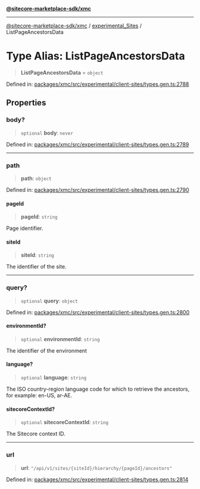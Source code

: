 [**@sitecore-marketplace-sdk/xmc**](../../../../README.md)

***

[@sitecore-marketplace-sdk/xmc](../../../../README.md) / [experimental\_Sites](../README.md) / ListPageAncestorsData

# Type Alias: ListPageAncestorsData

> **ListPageAncestorsData** = `object`

Defined in: [packages/xmc/src/experimental/client-sites/types.gen.ts:2788](https://github.com/Sitecore/marketplace-sdk/blob/main/packages/xmc/src/experimental/client-sites/types.gen.ts#L2788)

## Properties

### body?

> `optional` **body**: `never`

Defined in: [packages/xmc/src/experimental/client-sites/types.gen.ts:2789](https://github.com/Sitecore/marketplace-sdk/blob/main/packages/xmc/src/experimental/client-sites/types.gen.ts#L2789)

***

### path

> **path**: `object`

Defined in: [packages/xmc/src/experimental/client-sites/types.gen.ts:2790](https://github.com/Sitecore/marketplace-sdk/blob/main/packages/xmc/src/experimental/client-sites/types.gen.ts#L2790)

#### pageId

> **pageId**: `string`

Page identifier.

#### siteId

> **siteId**: `string`

The identifier of the site.

***

### query?

> `optional` **query**: `object`

Defined in: [packages/xmc/src/experimental/client-sites/types.gen.ts:2800](https://github.com/Sitecore/marketplace-sdk/blob/main/packages/xmc/src/experimental/client-sites/types.gen.ts#L2800)

#### environmentId?

> `optional` **environmentId**: `string`

The identifier of the environment

#### language?

> `optional` **language**: `string`

The ISO country-region language code for which to retrieve the ancestors, for example: en-US, ar-AE.

#### sitecoreContextId?

> `optional` **sitecoreContextId**: `string`

The Sitecore context ID.

***

### url

> **url**: `"/api/v1/sites/{siteId}/hierarchy/{pageId}/ancestors"`

Defined in: [packages/xmc/src/experimental/client-sites/types.gen.ts:2814](https://github.com/Sitecore/marketplace-sdk/blob/main/packages/xmc/src/experimental/client-sites/types.gen.ts#L2814)
